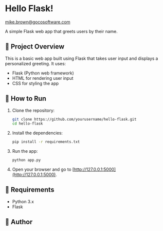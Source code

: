 # Hello Flask! 

mike.brown@gocosoftware.com

A simple Flask web app that greets users by their name.

## 📌 Project Overview

This is a basic web app built using Flask that takes user input and displays a personalized greeting. It uses:

- Flask (Python web framework)
- HTML for rendering user input
- CSS for styling the app

## 🚀 How to Run

1. Clone the repository:

    ```bash
    git clone https://github.com/yourusername/hello-flask.git
    cd hello-flask
    ```

2. Install the dependencies:

    ```bash
    pip install -r requirements.txt
    ```

3. Run the app:

    ```bash
    python app.py
    ```

4. Open your browser and go to [http://127.0.0.1:5000](http://127.0.0.1:5000).

## 🧰 Requirements

- Python 3.x
- Flask

## 📝 Author


